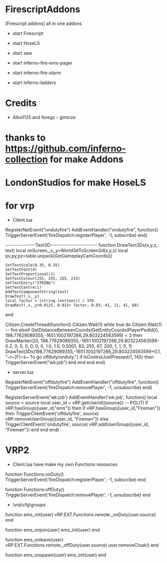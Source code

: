 # FirescriptAddons
[Firescript addons] all in one addons

- start Firescript

- start HoseLS

- start saw

- start inferno-fire-ems-pager

- start inferno-fire-alarm

- start inferno-ladders 


# Credits


- Albo1125 and foregz - gimicze

# thanks to https://github.com/inferno-collection for make Addons

# LondonStudios for make HoseLS

# for vrp

- Client.lua

RegisterNetEvent("ondutyfire")
AddEventHandler("ondutyfire", function()
  TriggerServerEvent('fireDispatch:registerPlayer', -1, subscribe)
end)


---------------Text3D-----------------------
function DrawText3Ds(x,y,z, text)
    local onScreen,_x,_y=World3dToScreen2d(x,y,z)
    local px,py,pz=table.unpack(GetGameplayCamCoords())
    
    SetTextScale(0.35, 0.35)
    SetTextFont(4)
    SetTextProportional(1)
    SetTextColour(255, 255, 255, 215)
    SetTextEntry("STRING")
    SetTextCentre(1)
    AddTextComponentString(text)
    DrawText(_x,_y)
    local factor = (string.len(text)) / 370
    DrawRect(_x,_y+0.0125, 0.015+ factor, 0.03, 41, 11, 41, 68)
  end

Citizen.CreateThread(function()
    Citizen.Wait(1)
    while true do
      Citizen.Wait(1) 
	  -- fire
		elseif GetDistanceBetweenCoords(GetEntityCoords(PlayerPedId()), 198.77629089355,-1651.1002197266,29.803224563599) < 3 then
			  DrawMarker(20, 198.77629089355,-1651.1002197266,29.803224563599-0.2, 0, 0, 0, 0, 0, 0, 1.0, 1.0, 0.5001, 83, 255, 87, 200, 1, 1, 0, 1)
        DrawText3Ds(198.77629089355,-1651.1002197266,29.803224563599+0.1, "~r~[F]~s~ To go offduty/onduty.")
        if IsControlJustPressed(1, 145) then
          TriggerServerEvent("wk:job")
        end
      end
    end
end)


- server.lua

RegisterNetEvent("offdutyfire")
AddEventHandler("offdutyfire", function()
  TriggerServerEvent('fireDispatch:removePlayer', -1, unsubscribe)
end)

RegisterServerEvent('wk:job')
AddEventHandler('wk:job', function()
    local source = source
	local user_id = vRP.getUserId({source})
  -- POLITI
	if vRP.hasGroup({user_id,"ems"}) then
		if vRP.hasGroup({user_id,"Fireman"}) then
			TriggerClientEvent('offdutyfire', source)
			vRP.removeUserGroup({user_id, "Fireman"})
		else
			TriggerClientEvent('ondutyfire', source)
			vRP.addUserGroup({user_id, "Fireman"})
		end
	end
end)

# VRP2 

- Client.lua have make my own Functions resources

function Functions:onDuty()
  TriggerServerEvent('fireDispatch:registerPlayer', -1, subscribe)
end

function Functions:offDuty()
  TriggerServerEvent('fireDispatch:removePlayer', -1, unsubscribe)
end

- \vrp\cfg\groups


function ems_init(user)
  vRP.EXT.Functions.remote._onDuty(user.source)
end

function ems_onjoin(user)
  ems_init(user)
end

function ems_onleave(user)
  vRP.EXT.Functions.remote._offDuty(user.source)
  user:removeCloak()
end

function ems_onspawn(user)
  ems_init(user)
end


